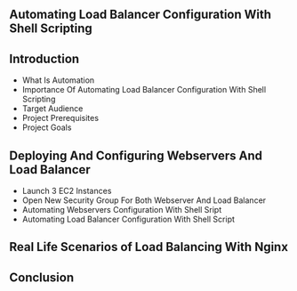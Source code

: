 ## Automating Load Balancer Configuration With Shell Scripting

## Introduction
- What Is Automation
- Importance Of Automating Load Balancer Configuration With Shell Scripting
- Target Audience
- Project Prerequisites
- Project Goals

## Deploying And Configuring Webservers And Load Balancer
- Launch 3 EC2 Instances
- Open New Security Group For Both Webserver And Load Balancer
- Automating Webservers Configuration With Shell Sript
- Automating Load Balancer Configuration With Shell Script

## Real Life Scenarios of Load Balancing With Nginx

## Conclusion
